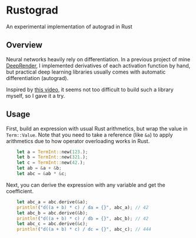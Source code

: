 # Rustograd

An experimental implementation of autograd in Rust

## Overview

Neural networks heavily rely on differentiation.
In a previous project of mine [DeepRender](https://github.com/msakuta/DeepRender), I implemented derivatives of each activation function by hand, but practical deep learning libraries usually comes with automatic differentiation (autograd).

Inspired by [this video](https://youtu.be/VMj-3S1tku0), it seems not too difficult to build such a library myself, so I gave it a try.

## Usage

First, build an expression with usual Rust arithmetics, but wrap the value in `Term::Value`.
Note that you need to take a reference (like `&a`) to apply arithmetics due to how operator overloading works in Rust.

```rust
    let a = TermInt::new(123.);
    let b = TermInt::new(321.);
    let c = TermInt::new(42.);
    let ab = &a + &b;
    let abc = &ab * &c;
```

Next, you can derive the expression with any variable and get the coefficient.

```rust
    let abc_a = abc.derive(&a);
    println!("d((a + b) * c) / da = {}", abc_a); // 42
    let abc_b = abc.derive(&b);
    println!("d((a + b) * c) / db = {}", abc_b); // 42
    let abc_c = abc.derive(&c);
    println!("d((a + b) * c) / dc = {}", abc_c); // 444
```
